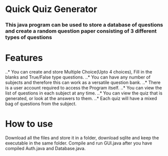 # Quick Quiz Generator
### This java program can be used to store a database of questions and create a random question paper consisting of 3 different types of questions

# Features
..* You can create and store Multiple Choice(Upto 4 choices), Fill in the blanks and True/False type questions.
..* You can have any number of subjects and therefore this can work as a versatile question bank.
..* There is a user account required to access the Program itself.
..* You can view the list of questions in each subject at any time.
..* You can view the quiz that is generated, or look at the answers to them.
..* Each quiz will have a mixed bag of questions from the subject.

# How to use
Download all the files and store it in a folder, download sqlite and keep the executable in the same folder. Compile and run GUI.java after you have compiled Auth.java and Database.java.
